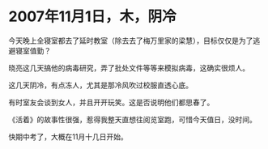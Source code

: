# 2007年11月1日，木，阴冷

今天晚上全寝室都去了延时教室（除去去了梅万里家的梁慧），目标仅仅是为了逃避寝室值勤？

晓亮这几天搞他的病毒研究，弄了批处文件等等来模拟病毒，这确实很烦人。

这几天阴冷，有点冻人，尤其是那冷风吹过校服直透心底。

有时室友会谈到女人，并且开开玩笑。这是否说明他们都思春了。

《活着》的故事性很强，惹得我整天直想往阅览室跑，可惜今天值日，没时间。

快期中考了，大概在11月十几日开始。
